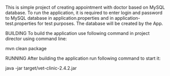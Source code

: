 This is simple project of creating appointment with doctor based on MySQL database. To run the application, it is required to enter 
login and password to MySQL database in application.properties and in application-test.properties for test purposes.
The database will be created by the App.

BUILDING
To build the application use following command in project director using command line:

mvn clean package

RUNNING
After building the application run following command to start it:

java -jar target/vet-clinic-2.4.2.jar